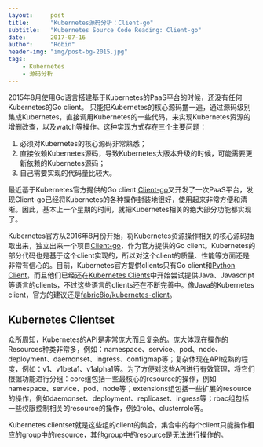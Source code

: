 ```yaml
---
layout:     post
title:      "Kubernetes源码分析：Client-go"
subtitle:   "Kubernetes Source Code Reading: Client-go"
date:       2017-07-16
author:     "Robin"
header-img: "img/post-bg-2015.jpg"
tags:
    - Kubernetes
    - 源码分析
---
```


2015年8月使用Go语言搭建基于Kubernetes的PaaS平台的时候，还没有任何Kubernetes的Go client。
只能把Kubernetes的核心源码撸一遍，通过源码级别集成Kubernetes，直接调用Kubernetes的一些代码，来实现Kubernetes资源的增删改查，以及watch等操作。这种实现方式存在三个主要问题：
1. 必须对Kubernetes的核心源码非常熟悉；
2. 直接依赖Kubernetes源码，导致Kubernetes大版本升级的时候，可能需要更新依赖的Kubernetes源码；
3. 自己需要实现的代码量比较大。

最近基于Kubernetes官方提供的Go client [Client-go](https://github.com/kubernetes/client-go)又开发了一次PaaS平台，发现Client-go已经将Kubernetes的各种操作封装地很好，使用起来非常方便和清晰。因此，基本上一个星期的时间，就把Kubernetes相关的绝大部分功能都实现了。

Kubernetes官方从2016年8月份开始，将Kubernetes资源操作相关的核心源码抽取出来，独立出来一个项目[Client-go](https://github.com/kubernetes/client-go)，作为官方提供的Go client。Kubernetes的部分代码也是基于这个client实现的，所以对这个client的质量、性能等方面还是非常有信心的。目前，Kubernetes官方提供clients只有Go client和[Python Client](https://github.com/kubernetes-incubator/client-python)，而且他们已经还在[Kubernetes Clients](https://github.com/kubernetes-client)中开始尝试提供Java、Javascript等语言的clients，不过这些语言的clients还在不断完善中。像Java的Kubernetes client，官方的建议还是[fabric8io/kubernetes-client](https://github.com/fabric8io/kubernetes-client)。


## Kubernetes Clientset

众所周知，Kubernetes的API是非常庞大而且复杂的。庞大体现在操作的Resources种类非常多，例如：namespace、service、pod、node、deployment、daemonset、ingress、configmap等；复杂体现在API成熟的程度，例如：v1、v1beta1、v1alpha1等。为了方便对这些API进行有效管理，将它们根据功能进行分组：core组包括一些最核心的resource的操作，例如namespace、service、pod、node等；extensions组包括一些扩展的resource的操作，例如daemonset、deployment、replicaset、ingress等；rbac组包括一些权限控制相关的resource的操作，例如role、clusterrole等。

Kubernetes clientset就是这些组的client的集合，集合中的每个client只能操作相应的group中的resource，其他group中的resource是无法进行操作的。


